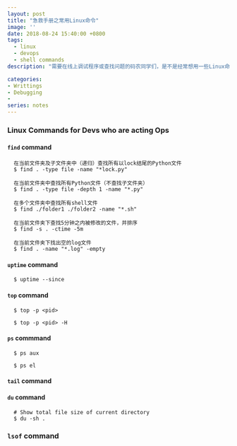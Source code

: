 ```yaml
---
layout: post
title: "急救手册之常用Linux命令"
image: ''
date: 2018-08-24 15:40:00 +0800
tags: 
  - linux 
  - devops 
  - shell commands
description: "需要在线上调试程序或查找问题的码农同学们，是不是经常想用一些Linux命令却记不清，看man pages或google又嫌太费时间？这个帖子就是你的急效救心丸"

categories:
- Writtings
- Debugging
- 
series: notes
---
```


### Linux Commands for Devs who are acting Ops 

#### `find` command
```
  在当前文件夹及子文件夹中（递归）查找所有以lock结尾的Python文件
  $ find . -type file -name "*lock.py"
  
  在当前文件夹中查找所有Python文件（不查找子文件夹）
  $ find . -type file -depth 1 -name "*.py"
  
  在多个文件夹中查找所有shell文件
  $ find ./folder1 ./folder2 -name "*.sh"
  
  在当前文件夹下查找5分钟之内被修改的文件，并排序
  $ find -s . -ctime -5m
  
  在当前文件夹下找出空的log文件
  $ find . -name "*.log" -empty
```

#### `uptime` command

```
  $ uptime --since
```

#### `top` command

```
  $ top -p <pid>
```
```
  $ top -p <pid> -H
```

#### `ps` commmand

```
  $ ps aux
```
```
  $ ps el
```  

#### `tail` command

#### `du` command


```
  # Show total file size of current directory
  $ du -sh .
```

### `lsof` command

